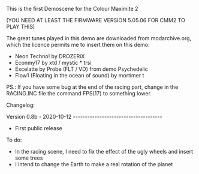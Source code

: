 This is the first Demoscene for the Colour Maximite 2

(YOU NEED AT LEAST THE FIRMWARE VERSION 5.05.06 FOR CMM2 TO PLAY THIS)

The great tunes played in this demo are downloaded from modarchive.org, which the licence permits me to insert them on this demo:

- Neon Techno! by DROZERiX
- Econmy17 by xtd / mystic * trsi
- Excelatte by Probe (FLT / VD) from demo Psychedelic
- Flow1 (Floating in the ocean of sound) by mortimer t

PS.: If you have some bug at the end of the racing part, change in the RACING.INC file the command FPS(17) to something lower.

Changelog:

Version 0.8b - 2020-10-12 -------------------------------------

- First public release

To do:
- In the racing scene, I need to fix the effect of the ugly wheels and insert some trees
- I intend to change the Earth to make a real rotation of the planet